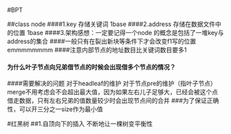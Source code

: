 #BPT

##class node
####1.key 存储关键词 1base
####2.address 存储在数据文件中的位置 1base
####3.架构感想：一定要记得一个node 的概念是包括了一堆key与address的集合
####一般只有在裂出新块等条件下才会改变f1写的位置emmmmmmmm
####注意内部节点的地址数目比关键词数目要多1
#### 为什么叶子节点向兄弟借节点的时候会出现借多个节点的情况？


####需要解决的问题   对于headleaf的维护  对于节点pre的维护（指叶子节点） merge不用考虑会不会超出最大值，因为如果左右儿子足够大，已经会被这个点借走数据，只有左右兄弟的值数量较少时会出现节点间的合并
###为了保证正确性，可以开三分之一size作为最小值

#红黑树
##1.自顶向下的插入 不断地让一棵树变平衡性
